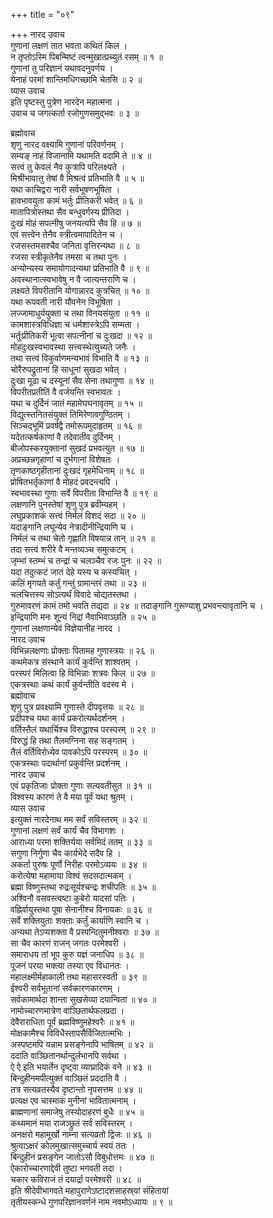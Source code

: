 +++
title = "०९"

+++
नारद उवाच  
गुणानां लक्षणं तात भवता कथितं किल ।  
न तृप्तोऽस्मि पिबन्मिष्टं त्वन्मुखात्प्रच्युतं रसम् ॥ १ ॥  
गुणानां तु परिज्ञानं यथावदनुवर्णय ।  
येनाहं परमां शान्तिमधिगच्छामि चेतसि ॥ २ ॥  
व्यास उवाच  
इति पृष्टस्तु पुत्रेण नारदेन महात्मना ।  
उवाच च जगत्कर्ता रजोगुणसमुद्‌भवः ॥ ३ ॥  
  
ब्रह्मोवाच  
शृणु नारद वक्ष्यामि गुणानां परिवर्णनम् ।  
सम्यङ्‌ नाहं विजानामि यथामति वदामि ते ॥ ४ ॥  
सत्त्वं तु केवलं नैव कुत्रापि परिलक्ष्यते ।  
मिश्रीभावात्तु तेषां वै मिश्रत्वं प्रतिभाति वै ॥ ५ ॥  
यथा काचिद्वरा नारी सर्वभूषणभूषिता ।  
हावभावयुता कामं भर्तुः प्रीतिकरी भवेत् ॥ ६ ॥  
मातापित्रोस्तथा सैव बन्धुवर्गस्य प्रीतिदा ।  
दुःखं मोहं सपत्नीषु जनयत्यपि सैव हि ॥ ७ ॥  
एवं सत्त्वेन तेनैव स्त्रीत्वमापादितेन च ।  
रजसस्तमसश्चैव जनिता वृत्तिरन्यथा ॥ ८ ॥  
रजसा स्त्रीकृतेनैव तमसा च तथा पुनः ।  
अन्योन्यस्य समायोगादन्यथा प्रतिभाति वै ॥ ९ ॥  
अवस्थानात्स्वभावेषु न वै जात्यन्तराणि च ।  
लक्ष्यते विपरीतानि योगान्नारद कुत्रचित् ॥ १० ॥  
यथा रूपवती नारी यौवनेन विभूषिता ।  
लज्जामाधुर्ययुक्ता च तथा विनयसंयुता ॥ ११ ॥  
कामशास्त्रविधिज्ञा च धर्मशास्त्रेऽपि सम्मता ।  
भर्तुःप्रीतिकरी भूत्वा सपत्नीनां च दुःखदा ॥ १२ ॥  
मोहदुःखस्वभावस्था सत्त्वस्थेत्युच्यते जनैः ।  
तथा सत्त्वं विकुर्वाणमन्यभावं विभाति वै ॥ १३ ॥  
चोरैरुपद्रुतानां हि साधूनां सुखदा भवेत् ।  
दुःखा मूढा च दस्यूनां सैव सेना तथागुणा ॥ १४ ॥  
विपरीतप्रतीतिं वै वर्जयन्ति स्वभावतः ।  
यथा च दुर्दिनं जातं महामेघघनावृतम् ॥ १५ ॥  
विद्युत्स्तनितसंयुक्तं तिमिरेणावगुण्ठितम् ।  
सिञ्चद्‌भूमिं प्रवर्षद्वै तमोरूपमुदाहृतम् ॥ १६ ॥  
यदेतत्कर्षकाणां वै तदेवातीव दुर्दिनम् ।  
बीजोपस्करयुक्तानां सुखदं प्रभवत्युत ॥ १७ ॥  
अप्रच्छन्नगृहाणां च दुर्भगानां विशेषतः ।  
तृणकाष्ठगृहीतानां दुःखदं गृहमेधिनाम् ॥ १८ ॥  
प्रोषितभर्तृकाणां वै मोहदं प्रवदन्त्यपि ।  
स्वभावस्था गुणाः सर्वे विपरीता विभान्ति वै ॥ १९ ॥  
लक्षणानि पुनस्तेषां शृणु पुत्र ब्रवीम्यहम् ।  
लघुप्रकाशकं सत्त्वं निर्मलं विशदं सदा ॥ २० ॥  
यदाङ्गानि लघून्येव नेत्रादीनीन्द्रियाणि च ।  
निर्मलं च तथा चेतो गृह्णाति विषयान्न तान् ॥ २१ ॥  
तदा सत्त्वं शरीरे वै मन्तव्यञ्च समुत्कटम् ।  
जृम्भां स्तम्भं च तन्द्रां च चलञ्चैव रजः पुनः ॥ २२ ॥  
यदा तदुत्कटं जातं देहे यस्य च कस्यचित् ।  
कलिं मृगयते कर्तुं गन्तुं ग्रामान्तरं तथा ॥ २३ ॥  
चलचित्तस्य सोऽत्यर्थं विवादे चोद्यतस्तथा ।  
गुरुमावरणं कामं तमो भवति तद्यदा ॥ २४ ॥
तदाङ्गानि गुरूण्याशु प्रभवन्त्यावृतानि च ।  
इन्द्रियाणि मनः शून्यं निद्रां नैवाभिवाञ्छति ॥ २५ ॥  
गुणानां लक्षणान्येवं विज्ञेयानीह नारद ।  
नारद उवाच  
विभिन्नलक्षणाः प्रोक्ताः पितामह गुणास्त्रयः ॥ २६ ॥  
कथमेकत्र संस्थाने कार्यं कुर्वन्ति शाश्वतम् ।  
परस्परं मिलित्वा हि विभिन्नाः शत्रवः किल ॥ २७ ॥  
एकत्रस्थाः कथं कार्यं कुर्वन्तीति वदस्व मे ।  
ब्रह्मोवाच  
शृणु पुत्र प्रवक्ष्यामि गुणास्ते दीपवृत्तयः ॥ २८ ॥  
प्रदीपश्च यथा कार्यं प्रकरोत्यर्थदर्शनम् ।  
वर्तिस्तैलं यथार्चिश्च विरुद्धाश्च परस्परम् ॥ २९ ॥  
विरुद्धं हि तथा तैलमग्निना सह सङ्गतम् ।  
तैलं वर्तिविरोध्येव पावकोऽपि परस्परम् ॥ ३० ॥  
एकत्रस्थाः पदार्थानां प्रकुर्वन्ति प्रदर्शनम् ।  
नारद उवाच  
एवं प्रकृतिजाः प्रोक्ता गुणाः सत्यवतीसुत ॥ ३१ ॥  
विश्वस्य कारणं ते वै मया पूर्वं यथा श्रुतम् ।  
व्यास उवाच  
इत्युक्तं नारदेनाथ मम सर्वं सविस्तरम् ॥ ३२ ॥  
गुणानां लक्षणं सर्वं कार्यं चैव विभागशः ।  
आराध्या परमा शक्तिर्यया सर्वमिदं ततम् ॥ ३३ ॥  
सगुणा निर्गुणा चैव कार्यभेदे सदैव हि ।  
अकर्ता पुरुषः पूर्णो निरीहः परमोऽव्ययः ॥ ३४ ॥  
करोत्येषा महामाया विश्वं सदसदात्मकम् ।  
ब्रह्मा विष्णुस्तथा रुद्रःसूर्यश्चन्द्रः शचीपतिः ॥ ३५ ॥  
अश्विनौ वसवस्त्वष्टा कुबेरो यादसां पतिः ।  
वह्निर्वायुस्तथा पूषा सेनानीश्च विनायकः ॥ ३६ ॥  
सर्वे शक्तियुताः शक्ताः कर्तुं कार्याणि स्वानि च ।  
अन्यथा तेऽप्यशक्ता वै प्रस्पन्दितुमनीश्वराः ॥ ३७ ॥  
सा चैव कारणं राजन् जगतः परमेश्वरी ।  
समाराधय तां भूप कुरु यज्ञं जनाधिप ॥ ३८ ॥  
पूजनं परया भक्त्या तस्या एव विधानतः ।  
महालक्ष्मीर्महाकाली तथा महासरस्वती ॥ ३९ ॥  
ईश्वरी सर्वभूतानां सर्वकारणकारणम् ।  
सर्वकामार्थदा शान्ता सुखसेव्या दयान्विता ॥ ४० ॥  
नामोच्चारणमात्रेण वाञ्छितार्थफलप्रदा ।  
देवैराराधिता पूर्वं ब्रह्मविष्णुमहेश्वरैः ॥ ४१ ॥  
मोक्षकामैश्च विविधैस्तापसैर्विजितात्मभिः ।  
अस्पष्टमपि यन्नाम प्रसङ्गेनापि भाषितम् ॥ ४२ ॥  
ददाति वाञ्छितानर्थान्दुर्लभानपि सर्वथा ।  
ऐ ऐ इति भयार्तेन दृष्ट्वा व्याघ्रादिकं वने ॥ ४३ ॥  
बिन्दुहीनमपीत्युक्तं वाञ्छितं प्रददाति वै ।  
तत्र सत्यव्रतस्यैव दृष्टान्तो नृपसत्तम ॥ ४४ ॥  
प्रत्यक्ष एव चास्माकं मुनीनां भावितात्मनाम् ।  
ब्राह्मणानां समाजेषु तस्योदाहरणं बुधैः ॥ ४५ ॥  
कथ्यमानं मया राजञ्छ्रुतं सर्वं सविस्तरम् ।  
अनक्षरो महामूर्खो नाम्ना सत्यव्रतो द्विजः ॥ ४६ ॥  
श्रुत्वाऽक्षरं कोलमुखात्समुच्चार्य स्वयं ततः ।  
बिन्दुहीनं प्रसङ्गेन जातोऽसौ विबुधोत्तमः ॥ ४७ ॥  
ऐकारोच्चारणाद्देवी तुष्टा भगवती तदा ।  
चकार कविराजं तं दयार्द्रा परमेश्वरी ॥ ४८ ॥  
इति श्रीदेवीभागवते महापुराणेऽष्टादशसाहस्र्यां संहितायां  
तृतीयस्कन्धे गुणपरिज्ञानवर्णनं नाम नवमोऽध्यायः ॥ ९ ॥
